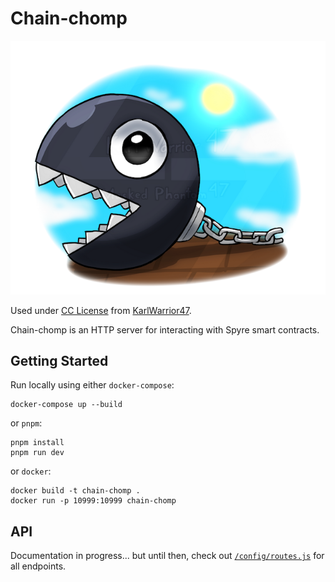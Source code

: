 # Chain-chomp

![Chomp](chomp.png)

Used under [CC License](https://creativecommons.org/licenses/by-nc-nd/3.0/) from [KarlWarrior47](https://www.deviantart.com/karlwarrior47/art/Just-a-chain-chomp-940153554).

Chain-chomp is an HTTP server for interacting with Spyre smart contracts.

## Getting Started

Run locally using either `docker-compose`:

```
docker-compose up --build
```

or `pnpm`:

```
pnpm install
pnpm run dev
```

or `docker`:

```
docker build -t chain-chomp .
docker run -p 10999:10999 chain-chomp
```

## API

Documentation in progress... but until then, check out [`/config/routes.js`](./config/routes.js) for all endpoints.
